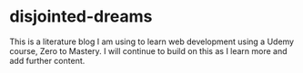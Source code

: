 # disjointed-dreams
This is a literature blog I am using to learn web development using a Udemy course, Zero to Mastery.
I will continue to build on this as I learn more and add further content.
